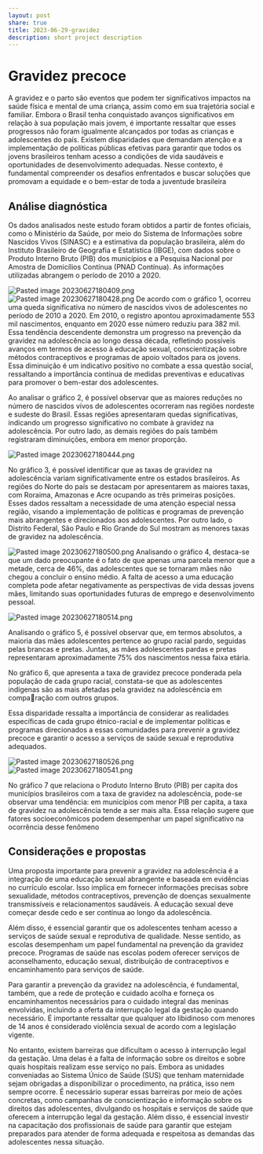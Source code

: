 ```yaml
---
layout: post
share: true
title: 2023-06-29-gravidez
description: short project description
---
```

# Gravidez precoce

A gravidez e o parto são eventos que podem ter significativos impactos na saúde física e mental de uma criança, assim como em sua trajetória social e familiar. Embora o Brasil tenha conquistado avanços significativos em relação à sua população mais jovem, é importante ressaltar que esses progressos não foram igualmente alcançados por todas as crianças e adolescentes do país. Existem disparidades que demandam atenção e a implementação de políticas públicas efetivas para garantir que todos os jovens brasileiros tenham acesso a condições de vida saudáveis e oportunidades de desenvolvimento adequadas. Nesse contexto, é fundamental compreender os desafios enfrentados e buscar soluções que promovam a equidade e o bem-estar de toda a juventude brasileira

## Análise diagnóstica
Os dados analisados neste estudo foram obtidos a partir de fontes oficiais, como o Ministério da Saúde, por meio do Sistema de Informações sobre Nascidos Vivos (SINASC) e a estimativa da população brasileira, além do Instituto Brasileiro de Geografia e Estatística (IBGE), com dados sobre o Produto Interno Bruto (PIB) dos municípios e a Pesquisa Nacional por Amostra de Domicílios Contínua (PNAD Contínua). As informações utilizadas abrangem o período de 2010 a 2020.

![Pasted image 20230627180409.png](/assets/images/Obsidian/Pasted%20image%2020230627180409.png)
![Pasted image 20230627180428.png](../assets/images/Obsidian/Pasted%20image%2020230627180428.png)
De acordo com o gráfico 1, ocorreu uma queda significativa no número de nascidos vivos de adolescentes no período de 2010 a 2020. Em 2010, o registro apontou aproximadamente 553 mil nascimentos, enquanto em 2020 esse número reduziu para 382 mil. Essa tendência descendente demonstra um progresso na prevenção da gravidez na adolescência ao longo dessa década, refletindo possíveis avanços em termos de acesso à educação sexual, conscientização sobre métodos contraceptivos e programas de apoio voltados para os jovens. Essa diminuição é um indicativo positivo no combate a essa questão social, ressaltando a importância contínua de medidas preventivas e educativas para promover o bem-estar dos adolescentes.

Ao analisar o gráfico 2, é possível observar que as maiores reduções no número de nascidos vivos de adolescentes ocorreram nas regiões nordeste e sudeste do Brasil. Essas regiões apresentaram quedas significativas, indicando um progresso significativo no combate à gravidez na adolescência. Por outro lado, as  demais regiões do país também registraram diminuições, embora em menor proporção.


![Pasted image 20230627180444.png](../assets/images/Obsidian/Pasted%20image%2020230627180444.png)

No gráfico 3, é possível identificar que as taxas de gravidez na adolescência variam significativamente entre os estados brasileiros. As regiões do Norte do país se destacam por apresentarem as maiores taxas, com Roraima, Amazonas e Acre ocupando as três primeiras posições. Esses dados ressaltam a necessidade de uma atenção especial nessa região, visando a implementação de políticas e programas de prevenção mais abrangentes e direcionados aos adolescentes. Por outro lado, o Distrito Federal, São Paulo e Rio Grande do Sul mostram as menores taxas de gravidez na adolescência.

![Pasted image 20230627180500.png](../assets/images/Obsidian/Pasted%20image%2020230627180500.png)
Analisando o gráfico 4, destaca-se que um dado preocupante é o fato de que apenas uma parcela menor que a metade, cerca de 46%, das adolescentes que se tornaram mães não chegou a concluir o ensino médio. A falta de acesso a uma educação completa pode afetar negativamente as perspectivas de vida dessas jovens mães, limitando suas oportunidades futuras de emprego e desenvolvimento pessoal.

![Pasted image 20230627180514.png](../assets/images/Obsidian/Pasted%20image%2020230627180514.png)

Analisando o gráfico 5, é possível observar que, em termos absolutos, a maioria das mães adolescentes pertence ao grupo racial pardo, seguidas pelas brancas e pretas. Juntas, as mães adolescentes pardas e pretas representaram aproximadamente 75% dos nascimentos nessa faixa etária. 

No gráfico 6, que apresenta a taxa de gravidez precoce ponderada pela população de cada grupo racial, constata-se que as adolescentes indígenas são as mais afetadas pela gravidez na adolescência em comparação com outros grupos. 

Essa disparidade ressalta a importância de considerar as realidades específicas de cada grupo étnico-racial e de implementar políticas e programas direcionados a essas comunidades para prevenir a gravidez precoce e garantir o acesso a serviços de saúde sexual e reprodutiva adequados.

![Pasted image 20230627180526.png](../assets/images/Obsidian/Pasted%20image%2020230627180526.png)
![Pasted image 20230627180541.png](../assets/images/Obsidian/Pasted%20image%2020230627180541.png)

No gráfico 7 que relaciona o Produto Interno Bruto (PIB) per capita dos municípios brasileiros com a taxa de gravidez na adolescência, pode-se observar uma tendência: em municípios com menor PIB per capita, a taxa de gravidez na adolescência tende a ser mais alta. Essa relação sugere que fatores socioeconômicos podem desempenhar um papel significativo na ocorrência desse fenômeno

## Considerações e propostas

Uma proposta importante para prevenir a gravidez na adolescência é a integração de uma educação sexual abrangente e baseada em evidências no currículo escolar. Isso implica em fornecer informações precisas sobre sexualidade, métodos contraceptivos, prevenção de doenças sexualmente transmissíveis e relacionamentos saudáveis. A educação sexual deve começar desde cedo e ser contínua ao longo da adolescência.

Além disso, é essencial garantir que os adolescentes tenham acesso a serviços de saúde sexual e reprodutiva de qualidade. Nesse sentido, as escolas desempenham um papel fundamental na prevenção da gravidez precoce. Programas de saúde nas escolas podem oferecer serviços de aconselhamento, educação sexual, distribuição de contraceptivos e encaminhamento para serviços de saúde.

Para garantir a prevenção da gravidez na adolescência, é fundamental, também, que a rede de proteção e cuidado acolha e forneça os encaminhamentos necessários para o cuidado integral das meninas envolvidas, incluindo a oferta da interrupção legal da gestação quando necessário. É importante ressaltar que qualquer ato libidinoso com menores de 14 anos é considerado violência sexual de acordo com a legislação vigente.

No entanto, existem barreiras que dificultam o acesso à interrupção legal da gestação. Uma delas é a falta de informação sobre os direitos e sobre quais hospitais realizam esse serviço no país. Embora as unidades conveniadas ao Sistema Único de Saúde (SUS) que tenham maternidade sejam obrigadas a disponibilizar o procedimento, na prática, isso nem sempre ocorre.
É necessário superar essas barreiras por meio de ações concretas, como campanhas de conscientização e informação sobre os direitos das adolescentes, divulgando os hospitais e serviços de saúde que oferecem a interrupção legal da gestação. Além disso, é essencial investir na capacitação dos profissionais de saúde para garantir que estejam preparados para atender de forma adequada e respeitosa as demandas das adolescentes nessa situação.
